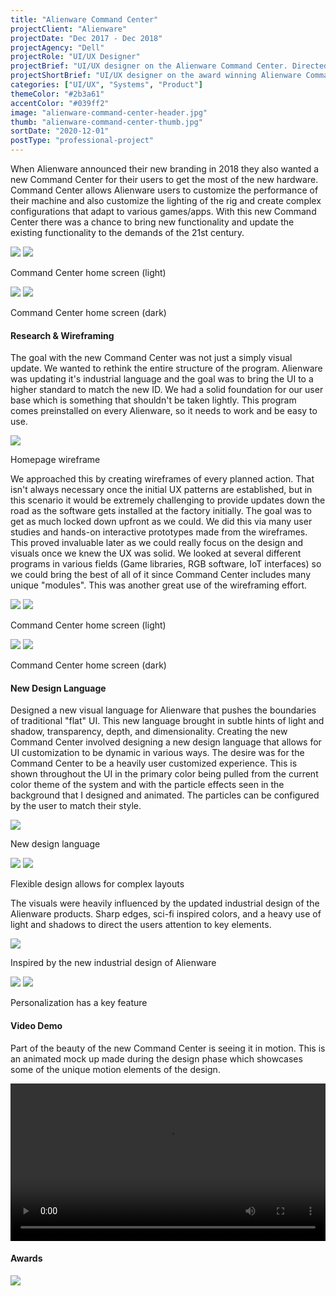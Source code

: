 ```yaml
---
title: "Alienware Command Center"
projectClient: "Alienware"
projectDate: "Dec 2017 - Dec 2018"
projectAgency: "Dell"
projectRole: "UI/UX Designer"
projectBrief: "UI/UX designer on the Alienware Command Center. Directed the product's vision through user personas and UX research. Worked to create a unique design language inspired by the updated industrial design of the Alienware hardware. The visuals were designed to stand out from the competition by utilizing a unique light theme from the start, but still allowing strong customization from the user. Created hero moments in the product through a combination of animations and cinematic design. Brought the theme of personalization to a higher level by implementing a reflective UI pattern showcasing the user's hardware color schemes in the product UI."
projectShortBrief: "UI/UX designer on the award winning Alienware Command Center. Created a robust and researched design language for this product and future Alienware experiences. Defined and researched user needs. Established usability and experience criteria."
categories: ["UI/UX", "Systems", "Product"]
themeColor: "#2b3a61"
accentColor: "#039ff2"
image: "alienware-command-center-header.jpg"
thumb: "alienware-command-center-thumb.jpg"
sortDate: "2020-12-01"
postType: "professional-project"
---
```


When Alienware announced their new branding in 2018 they also wanted a new Command Center for their users to get the most of the new hardware. Command Center allows Alienware users to customize the performance of their machine and also customize the lighting of the rig and create complex configurations that adapt to various games/apps. With this new Command Center there was a chance to bring new functionality and update the existing functionality to the demands of the 21st century.

<div class="photo-grid-container">
<div class="photo-grid">

<img src="center1.png"/>
<img src="center2.png"/>

</div>
</div>
<p class="photo-grid-subtitle">Command Center home screen (light)</p>

<div class="photo-grid-container">
<div class="photo-grid">

<img src="center3.png"/>
<img src="center4.png"/>

</div>
</div>
<p class="photo-grid-subtitle">Command Center home screen (dark)</p>

#### Research & Wireframing

The goal with the new Command Center was not just a simply visual update. We wanted to rethink the entire structure of the program. Alienware was updating it's industrial language and the goal was to bring the UI to a higher standard to match the new ID. We had a solid foundation for our user base which is something that shouldn't be taken lightly. This program comes preinstalled on every Alienware, so it needs to work and be easy to use.

<div class="photo-container">
<img src="alienware-visuals-9.png" />
</div>
<p class="photo-grid-subtitle">Homepage wireframe</p>

We approached this by creating wireframes of every planned action. That isn't always necessary once the initial UX patterns are established, but in this scenario it would be extremely challenging to provide updates down the road as the software gets installed at the factory initially. The goal was to get as much locked down upfront as we could. We did this via many user studies and hands-on interactive prototypes made from the wireframes. This proved invaluable later as we could really focus on the design and visuals once we knew the UX was solid. We looked at several different programs in various fields (Game libraries, RGB software, IoT interfaces) so we could bring the best of all of it since Command Center includes many unique "modules". This was another great use of the wireframing effort. 

<div class="photo-grid-container">
<div class="photo-grid">

<img src="alienware-wireframe-5.png"/>
<img src="alienware-wireframe-4.png"/>

</div>
</div>
<p class="photo-grid-subtitle">Command Center home screen (light)</p>

<div class="photo-grid-container">
<div class="photo-grid">

<img src="alienware-wireframe-2.png"/>
<img src="alienware-wireframe-3.png"/>

</div>
</div>
<p class="photo-grid-subtitle">Command Center home screen (dark)</p>

#### New Design Language

Designed a new visual language for Alienware that pushes the boundaries of traditional "flat" UI. This new language brought in subtle hints of light and shadow, transparency, depth, and dimensionality. Creating the new Command Center involved designing a new design language that allows for UI customization to be dynamic in various ways. The desire was for the Command Center to be a heavily user customized experience. This is shown throughout the UI in the primary color being pulled from the current color theme of the system and with the particle effects seen in the background that I designed and animated. The particles can be configured by the user to match their style.

<div class="photo-container">
<img src="alienware-visuals-1.png" />
</div>
<p class="photo-grid-subtitle">New design language</p>

<div class="photo-grid-container">
<div class="photo-grid">

<img src="alienware-visuals-6.png"/>
<img src="alienware-visuals-7.png"/>

</div>
</div>
<p class="photo-grid-subtitle">Flexible design allows for complex layouts</p>

The visuals were heavily influenced by the updated industrial design of the Alienware products. Sharp edges, sci-fi inspired colors, and a heavy use of light and shadows to direct the users attention to key elements.

<div class="photo-container">
<img src="alienware-visuals-4.png" />
</div>
<p class="photo-grid-subtitle">Inspired by the new industrial design of Alienware</p>

<div class="photo-grid-container">
<div class="photo-grid">

<img src="alienware-visuals-2.png"/>
<img src="alienware-visuals-3.png"/>

</div>
</div>
<p class="photo-grid-subtitle">Personalization has a key feature</p>

#### Video Demo

Part of the beauty of the new Command Center is seeing it in motion. This is an animated mock up made during the design phase which showcases some of the unique motion elements of the design.

<video width="100%" controls loop>
<source src="/hero-intro.mp4" type="video/mp4">
</video>

#### Awards
<div class="award">
<img src="GDUSA-Web.png"/>
</div>